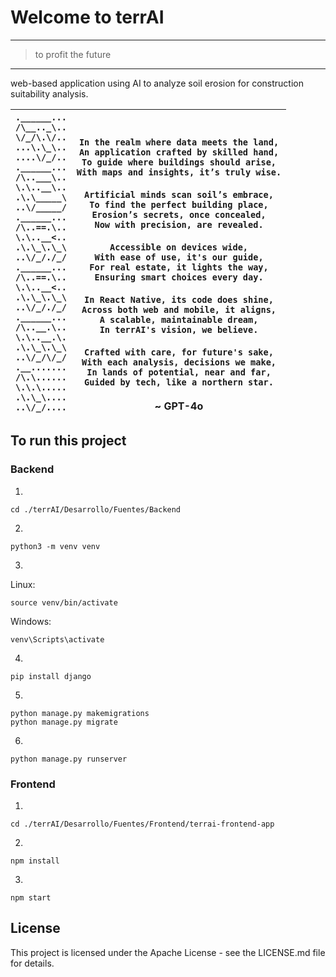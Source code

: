 # Welcome to terrAI
---
>to profit the future
---

web-based application using AI to analyze soil erosion for construction suitability analysis.

| ```.______...```<br>```/\__.._\..```<br>```\/_/\.\/..```<br>```...\.\_\..```<br>```....\/_/..```<br>```.______...```<br>```/\..___\..```<br>```\.\..__\..```<br>```.\.\_____\```<br>```..\/_____/```<br>```.______...```<br>```/\..==.\..```<br>```\.\..__<..```<br>```.\.\_\.\_\```<br>```..\/_/./_/```<br>```.______...```<br>```/\..==.\..```<br>```\.\..__<..```<br>```.\.\_\.\_\```<br>```..\/_/./_/```<br>```.______...```<br>```/\..__.\..```<br>```\.\..__.\.```<br>```.\.\_\.\_\```<br>```..\/_/\/_/```<br>```.__.......```<br>```/\.\......```<br>```\.\.\.....```<br>```.\.\_\....```<br>```..\/_/....```<br> | <br><br>```In the realm where data meets the land,```<br>```An application crafted by skilled hand,```<br>```To guide where buildings should arise,```<br>```With maps and insights, it’s truly wise.```<br><br>```Artificial minds scan soil’s embrace,```<br>```To find the perfect building place,```<br>```Erosion’s secrets, once concealed,```<br>```Now with precision, are revealed.```<br><br>```Accessible on devices wide,```<br>```With ease of use, it's our guide,```<br>```For real estate, it lights the way,```<br>```Ensuring smart choices every day.```<br><br>```In React Native, its code does shine,```<br>```Across both web and mobile, it aligns,```<br>```A scalable, maintainable dream,```<br>```In terrAI's vision, we believe.```<br><br>```Crafted with care, for future's sake,```<br>```With each analysis, decisions we make,```<br>```In lands of potential, near and far,```<br>```Guided by tech, like a northern star.```<br><br>~ GPT-4o |
| ------------------------------------------------------------------------------------------------------------------------------------------------------------------------------------------------------------------------------------------------------------------------------------------------------------------------------------------------------------------------------------------------------------------------------------------------------------------------------------------------------------------------------------------------------------------------------------------------------------------------ | --------------------------------------------------------------------------------------------------------------------------------------------------------------------------------------------------------------------------------------------------------------------------------------------------------------------------------------------------------------------------------------------------------------------------------------------------------------------------------------------------------------------------------------------------------------------------------------------------------------------------------------------------------------------------------------------------------------------------------------------------------------------------------------------------------------------------------------------------------------------------------------------------------------------------------------------------------------------------------- |

## To run this project

### Backend

1. 
```
cd ./terrAI/Desarrollo/Fuentes/Backend
```

2. 
```
python3 -m venv venv
```

3. 
Linux:
```
source venv/bin/activate
```
Windows: 
```
venv\Scripts\activate
```

4. 
```
pip install django
```

5. 
```
python manage.py makemigrations
python manage.py migrate
```

6. 
```
python manage.py runserver
```

### Frontend

1. 
```
cd ./terrAI/Desarrollo/Fuentes/Frontend/terrai-frontend-app
```

2. 
```
npm install
```

3. 
```
npm start
```

## License
This project is licensed under the Apache License - see the LICENSE.md file for details.